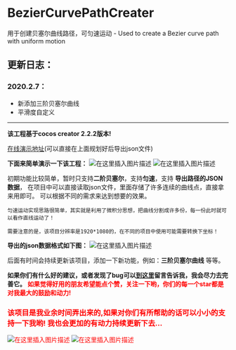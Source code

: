 # BezierCurvePathCreater
用于创建贝塞尔曲线路径，可匀速运动 - Used to create a Bezier curve path with uniform motion

## 更新日志：
### 2020.2.7：
- 新添加三阶贝塞尔曲线
- 平滑度自定义

----

**该工程基于cocos creator 2.2.2版本!**


[在线演示地址](https://csdjk.github.io/bezierPathCreater.github.io/)(可以直接在上面规划好后导出json文件)

**下面来简单演示一下该工程：**
![在这里插入图片描述](https://img-blog.csdnimg.cn/20200116192447447.gif)
![在这里插入图片描述](https://img-blog.csdnimg.cn/20200116192455200.gif)

初期功能比较简单，暂时只支持**二阶贝塞尔**，支持**匀速**，支持 **导出路径的JSON数据**，
在项目中可以直接读取json文件，里面存储了许多连续的曲线点，直接拿来用即可。
可以根据不同的需求来达到想要的效果。

`匀速运动实现思路很简单，其实就是利用了微积分思想，把曲线分割成许多份，每一份此时就可以看作直线运动了！`

`需要注意的是，该项目分辨率是1920*1080的，在不同的项目中使用可能需要转换下坐标！`

**导出的json数据格式如下图：**
![在这里插入图片描述](https://img-blog.csdnimg.cn/20200116193649194.png?x-oss-process=image/watermark,type_ZmFuZ3poZW5naGVpdGk,shadow_10,text_aHR0cHM6Ly9ibG9nLmNzZG4ubmV0L3FxXzI4Mjk5MzEx,size_16,color_FFFFFF,t_70)


后面有时间会持续更新该项目，添加一下新功能，例如：**三阶贝塞尔曲线** 等等。

**如果你们有什么好的建议，或者发现了bug可以[到这里](https://blog.csdn.net/qq_28299311/article/details/104009804)留言告诉我，我会尽力去完善它。**
<font color="red">
**如果觉得好用的朋友希望能点个赞，关注一下哟，你们的每一个star都是对我最大的鼓励和动力!**

### 该项目是我业余时间弄出来的,如果对你们有所帮助的话可以小小的支持一下我哟! 我也会更加的有动力持续更新下去...
![在这里插入图片描述](https://img-blog.csdnimg.cn/20200119224220592.jpg?x-oss-process=image/watermark,type_ZmFuZ3poZW5naGVpdGk,shadow_10,text_aHR0cHM6Ly9ibG9nLmNzZG4ubmV0L3FxXzI4Mjk5MzEx,size_16,color_FFFFFF,t_70)
![在这里插入图片描述](https://img-blog.csdnimg.cn/20200119224225316.jpg?x-oss-process=image/watermark,type_ZmFuZ3poZW5naGVpdGk,shadow_10,text_aHR0cHM6Ly9ibG9nLmNzZG4ubmV0L3FxXzI4Mjk5MzEx,size_16,color_FFFFFF,t_70)
